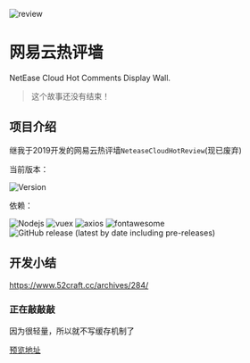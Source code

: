 ![review](https://cdn.jsdelivr.net/gh/pluginskers/cdn/2021/20210427203907.png)

# 网易云热评墙

NetEase Cloud Hot Comments Display Wall.

> 这个故事还没有结束！

## 项目介绍 ##

继我于2019开发的网易云热评墙`NeteaseCloudHotReview`(现已废弃)

当前版本：

![Version](https://img.shields.io/badge/Version-1.0.1-green)

依赖：

![Nodejs](https://img.shields.io/npm/v/node?label=Nodejs)
![vuex](https://img.shields.io/npm/v/vuex?label=vuex)
![axios](https://img.shields.io/npm/v/axios?label=axios)
![fontawesome](https://img.shields.io/npm/v/fontawesome?label=fontawesome)
![GitHub release (latest by date including pre-releases)](https://img.shields.io/github/v/release/Binaryify/NeteaseCloudMusicApi?include_prereleases&label=API)

## 开发小结 ##

https://www.52craft.cc/archives/284/

### 正在敲敲敲 ##

因为很轻量，所以就不写缓存机制了

[预览地址](https://pluginskers.github.io/)